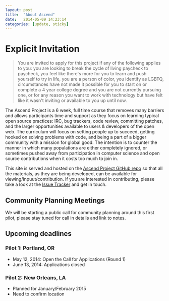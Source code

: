 ```yaml
---
layout: post
title:  "About Ascend"
date:   2014-05-09 14:23:14
categories: [update, sticky]
---
```


# Explicit Invitation

> You are invited to apply for this project if any of the following applies to you: you are looking to break the cycle of living paycheck to paycheck, you feel like there's more for you to learn and push yourself to try in life, you are a person of color, you identify as LGBTQ, circumstances have not made it possible for you to start on or complete a 4 year college degree and you are not currently pursuing one, or for any reason you want to work with technology but have felt like it wasn't inviting or available to you up until now.

The Ascend Project is a 6 week, full time course that removes many barriers and allows participants time and support as they focus on learning typical open source practices: IRC, bug trackers, code review, committing patches, and the larger opportunities available to users & developers of the open web. The curriculum will focus on setting people up to succeed, getting hooked on solving problems with code, and being a part of a bigger community with a mission for global good. The intention is to counter the manner in which many populations are either completely ignored, or sometimes pushed away from participation in computer science and open source contributions when it costs too much to join in.

This site is served and hosted on the [Ascend Project GitHub repo][ascend-gh] so that all the materials, as they are being developed, can be available for viewing/inpuut/contribution.  If you are interested in contributing, please take a look at the [Issue Tracker][ascend-issues] and get in touch.

## Community Planning Meetings

We will be starting a public call for community planning around this first pilot, please stay tuned for call in details and link to notes.

## Upcoming deadlines

### Pilot 1: Portland, OR
* May 12, 2014: Open the Call for Applications (Round 1)
* June 13, 2014: Applications closed


### Pilot 2: New Orleans, LA
* Planned for January/February 2015
* Need to confirm location

[ascend-gh]: https://github.com/mozilla/ascendproject
[ascend-issues]: https://github.com/mozilla/ascendproject/issues
